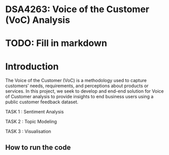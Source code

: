 # DSA4263: Voice of the Customer (VoC) Analysis
# TODO: Fill in markdown

# Introduction
The Voice of the Customer (VoC) is a methodology used to capture customers’ needs, requirements, and perceptions about products or services. In this project, we seek to develop and end-end solution for Voice of Customer analysis to provide insights to end business users using a public customer feedback dataset. 

TASK 1 : Sentiment Analysis

TASK 2 : Topic Modeling 

TASK 3 : Visualisation

## How to run the code
